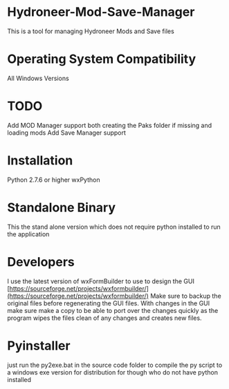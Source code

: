 # Hydroneer-Mod-Save-Manager
 


This is a tool for managing Hydroneer Mods and Save files

Operating System Compatibility 
==============
All Windows Versions

TODO
==============
Add MOD Manager support both creating the Paks folder if missing and loading mods
Add Save Manager support

Installation 
==============
Python 2.7.6 or higher
wxPython

Standalone Binary
==============
This the stand alone version which does not require python installed to run the application

Developers
==============
I use the latest version of wxFormBuilder to use to design the GUI
[https://sourceforge.net/projects/wxformbuilder/](https://sourceforge.net/projects/wxformbuilder/)
Make sure to backup the original files before regenerating the GUI files.
With changes in the GUI make sure make a copy to be able to port over the changes quickly as the program wipes the files clean of any changes and creates new files.

Pyinstaller
==============
just run the py2exe.bat in the source code folder to compile the py script to a windows exe version for distribution for though who do not have python installed

